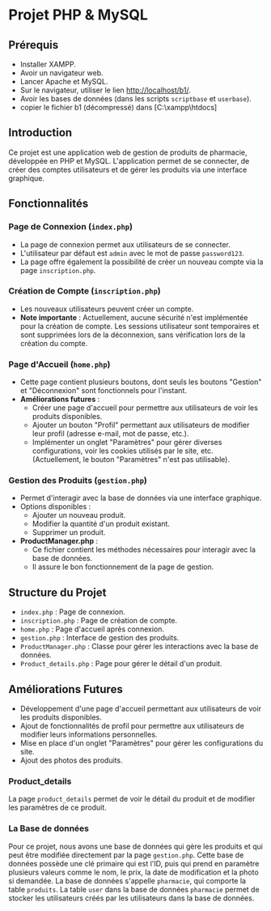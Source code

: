 # Projet PHP & MySQL

## Prérequis

- Installer XAMPP.
- Avoir un navigateur web.
- Lancer Apache et MySQL.
- Sur le navigateur, utiliser le lien [http://localhost/b1/](http://localhost/b1/).
- Avoir les bases de données (dans les scripts `scriptbase` et `userbase`).
- copier le fichier b1 (décompressé) dans [C:\xampp\htdocs]

## Introduction

Ce projet est une application web de gestion de produits de pharmacie, développée en PHP et MySQL. L'application permet de se connecter, de créer des comptes utilisateurs et de gérer les produits via une interface graphique.

## Fonctionnalités

### Page de Connexion (`index.php`)

- La page de connexion permet aux utilisateurs de se connecter.
- L'utilisateur par défaut est `admin` avec le mot de passe `password123`.
- La page offre également la possibilité de créer un nouveau compte via la page `inscription.php`.

### Création de Compte (`inscription.php`)

- Les nouveaux utilisateurs peuvent créer un compte.
- **Note importante** : Actuellement, aucune sécurité n'est implémentée pour la création de compte. Les sessions utilisateur sont temporaires et sont supprimées lors de la déconnexion, sans vérification lors de la création du compte.

### Page d'Accueil (`home.php`)

- Cette page contient plusieurs boutons, dont seuls les boutons "Gestion" et "Déconnexion" sont fonctionnels pour l'instant.
- **Améliorations futures** :
  - Créer une page d'accueil pour permettre aux utilisateurs de voir les produits disponibles.
  - Ajouter un bouton "Profil" permettant aux utilisateurs de modifier leur profil (adresse e-mail, mot de passe, etc.).
  - Implémenter un onglet "Paramètres" pour gérer diverses configurations, voir les cookies utilisés par le site, etc. (Actuellement, le bouton "Paramètres" n'est pas utilisable).

### Gestion des Produits (`gestion.php`)

- Permet d'interagir avec la base de données via une interface graphique.
- Options disponibles :
  - Ajouter un nouveau produit.
  - Modifier la quantité d'un produit existant.
  - Supprimer un produit.
- **ProductManager.php** :
  - Ce fichier contient les méthodes nécessaires pour interagir avec la base de données.
  - Il assure le bon fonctionnement de la page de gestion.

## Structure du Projet

- `index.php` : Page de connexion.
- `inscription.php` : Page de création de compte.
- `home.php` : Page d'accueil après connexion.
- `gestion.php` : Interface de gestion des produits.
- `ProductManager.php` : Classe pour gérer les interactions avec la base de données.
- `Product_details.php` : Page pour gérer le détail d'un produit.

## Améliorations Futures

- Développement d'une page d'accueil permettant aux utilisateurs de voir les produits disponibles.
- Ajout de fonctionnalités de profil pour permettre aux utilisateurs de modifier leurs informations personnelles.
- Mise en place d'un onglet "Paramètres" pour gérer les configurations du site.
- Ajout des photos des produits.

### Product_details

La page `product_details` permet de voir le détail du produit et de modifier les paramètres de ce produit.

### La Base de données

Pour ce projet, nous avons une base de données qui gère les produits et qui peut être modifiée directement par la page `gestion.php`. Cette base de données possède une clé primaire qui est l'ID, puis qui prend en paramètre plusieurs valeurs comme le nom, le prix, la date de modification et la photo si demandée.
La base de données s'appelle `pharmacie`, qui comporte la table `produits`.
La table `user` dans la base de données `pharmacie` permet de stocker les utilisateurs créés par les utilisateurs dans la base de données.
